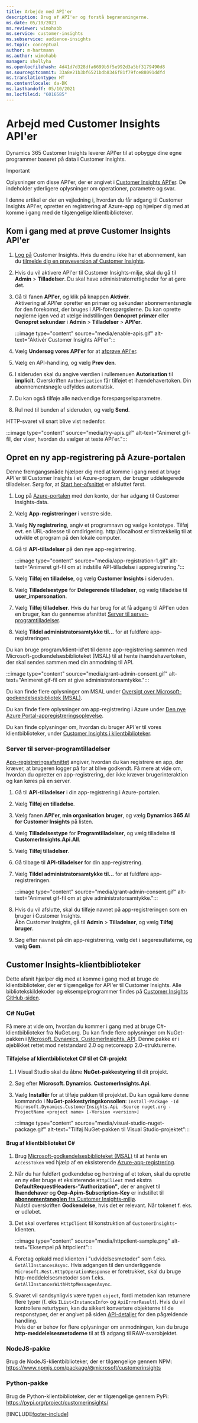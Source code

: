 ```yaml
---
title: Arbejde med API'er
description: Brug af API'er og forstå begrænsningerne.
ms.date: 05/10/2021
ms.reviewer: wimohabb
ms.service: customer-insights
ms.subservice: audience-insights
ms.topic: conceptual
author: m-hartmann
ms.author: wimohabb
manager: shellyha
ms.openlocfilehash: 4d41d7d328dfa6699b5f5e992d3a5bf3179490d8
ms.sourcegitcommit: 33a8e21b3bf6521bdb8346f81f79fce88091ddfd
ms.translationtype: HT
ms.contentlocale: da-DK
ms.lasthandoff: 05/10/2021
ms.locfileid: "6016585"
---
```

# <a name="work-with-customer-insights-apis"></a>Arbejd med Customer Insights API'er

Dynamics 365 Customer Insights leverer API'er til at opbygge dine egne programmer baseret på data i Customer Insights.

> [!IMPORTANT]
> Oplysninger om disse API'er, der er angivet i [Customer Insights API'er](https://developer.ci.ai.dynamics.com/api-details#api=CustomerInsights). De indeholder yderligere oplysninger om operationer, parametre og svar.

I denne artikel er der en vejledning i, hvordan du får adgang til Customer Insights API'er, opretter en registrering af Azure-app og hjælper dig med at komme i gang med de tilgængelige klientbiblioteker.

## <a name="get-started-trying-the-customer-insights-apis"></a>Kom i gang med at prøve Customer Insights API'er

1. [Log på](https://home.ci.ai.dynamics.com) Customer Insights. Hvis du endnu ikke har et abonnement, kan du [tilmelde dig en prøveversion af Customer Insights](https://aka.ms/tryci).

1. Hvis du vil aktivere API'er til Customer Insights-miljø, skal du gå til **Admin** > **Tilladelser**. Du skal have administratorrettigheder for at gøre det.

1. Gå til fanen **API'er**, og klik på knappen **Aktivér**.    
   Aktivering af API'er opretter en primær og sekundær abonnementsnøgle for den forekomst, der bruges i API-forespørgslerne. Du kan oprette nøglerne igen ved at vælge indstillingen **Genopret primær** eller **Genopret sekundær** i **Admin** > **Tilladelser** > **API'er**.

   :::image type="content" source="media/enable-apis.gif" alt-text="Aktivér Customer Insights API'er":::

1. Vælg **Undersøg vores API'er** for at [afprøve API'er](https://developer.ci.ai.dynamics.com/api-details#api=CustomerInsights&operation=Get-all-instances).

1. Vælg en API-handling, og vælg **Prøv den**.

1. I sideruden skal du angive værdien i rullemenuen **Autorisation** til **implicit**. Overskriften `Authorization` får tilføjet et ihændehavertoken. Din abonnementsnøgle udfyldes automatisk.
  
1. Du kan også tilføje alle nødvendige forespørgselsparametre.

1. Rul ned til bunden af sideruden, og vælg **Send**.

HTTP-svaret vil snart blive vist nedenfor.


   :::image type="content" source="media/try-apis.gif" alt-text="Animeret gif-fil, der viser, hvordan du vælger at teste API'er.":::

## <a name="create-a-new-app-registration-in-the-azure-portal"></a>Opret en ny app-registrering på Azure-portalen

Denne fremgangsmåde hjælper dig med at komme i gang med at bruge API'er til Customer Insights i et Azure-program, der bruger uddelegerede tilladelser. Sørg for, at [Start her-afsnittet](#get-started-trying-the-customer-insights-apis) er afsluttet først.

1. Log på [Azure-portalen](https://portal.azure.com) med den konto, der har adgang til Customer Insights-data.

1. Vælg **App-registreringer** i venstre side.

1. Vælg **Ny registrering**, angiv et programnavn og vælge kontotype.
   Tilføj evt. en URL-adresse til omdirigering. http://localhost er tilstrækkelig til at udvikle et program på den lokale computer.

1. Gå til **API-tilladelser** på den nye app-registrering.

   :::image type="content" source="media/app-registration-1.gif" alt-text="Animeret gif-fil om at indstille API-tilladelse i appregistrering.":::

1. Vælg **Tilføj en tilladelse**, og vælg **Customer Insights** i sideruden.

1. Vælg **Tilladelsestype** for **Delegerende tilladelser**, og vælg tilladelse til **user_impersonation**.

1. Vælg **Tilføj tilladelser**. Hvis du har brug for at få adgang til API'en uden en bruger, kan du gennemse afsnittet [Server til server-programtilladelser](#server-to-server-application-permissions).

1. Vælg **Tildel administratorsamtykke til...** for at fuldføre app-registreringen.

Du kan bruge program/klient-id'et til denne app-registrering sammen med Microsoft-godkendelsesbiblioteket (MSAL) til at hente ihændehavertoken, der skal sendes sammen med din anmodning til API.

:::image type="content" source="media/grant-admin-consent.gif" alt-text="Animeret gif-fil om at give administratorsamtykke.":::

Du kan finde flere oplysninger om MSAL under [Oversigt over Microsoft-godkendelsesbibliotek (MSAL)](/azure/active-directory/develop/msal-overview).

Du kan finde flere oplysninger om app-registrering i Azure under [Den nye Azure Portal-appregistreringsoplevelse](/azure/active-directory/develop/app-registration-portal-training-guide).

Du kan finde oplysninger om, hvordan du bruger API'er til vores klientbiblioteker, under [Customer Insights i klientbiblioteker](#customer-insights-client-libraries).

### <a name="server-to-server-application-permissions"></a>Server til server-programtilladelser

[App-registreringsafsnittet](#create-a-new-app-registration-in-the-azure-portal) angiver, hvordan du kan registrere en app, der kræver, at brugeren logger på for at blive godkendt. Få mere at vide om, hvordan du opretter en app-registrering, der ikke kræver brugerinteraktion og kan køres på en server.

1. Gå til **API-tilladelser** i din app-registrering i Azure-portalen.

1. Vælg **Tilføj en tilladelse**. 

1. Vælg fanen **API'er, min organisation bruger**, og vælg **Dynamics 365 AI for Customer Insights** på listen. 

1. Vælg **Tilladelsestype** for **Programtilladelser**, og vælg tilladelse til **CustomerInsights.Api.All**.

1. Vælg **Tilføj tilladelser**.

1. Gå tilbage til **API-tilladelser** for din app-registrering.

1. Vælg **Tildel administratorsamtykke til...** for at fuldføre app-registreringen.

   :::image type="content" source="media/grant-admin-consent.gif" alt-text="Animeret gif-fil om at give administratorsamtykke.":::

1. Hvis du vil afslutte, skal du tilføje navnet på app-registreringen som en bruger i Customer Insights.    
   Åbn Customer Insights, gå til **Admin** > **Tilladelser**, og vælg **Tilføj bruger**.

1. Søg efter navnet på din app-registrering, vælg det i søgeresultaterne, og vælg **Gem**.

## <a name="customer-insights-client-libraries"></a>Customer Insights-klientbiblioteker

Dette afsnit hjælper dig med at komme i gang med at bruge de klientbiblioteker, der er tilgængelige for API'er til Customer Insights. Alle bibliotekskildekoder og eksempelprogrammer findes på [Customer Insights GitHub-siden](https://github.com/microsoft/Dynamics365-CustomerInsights-Client-Libraries). 

### <a name="c-nuget"></a>C# NuGet

Få mere at vide om, hvordan du kommer i gang med at bruge C#-klientbiblioteker fra NuGet.org. Du kan finde flere oplysninger om NuGet-pakken i [Microsoft. Dynamics. CustomerInsights. API](https://www.nuget.org/packages/Microsoft.Dynamics.CustomerInsights.Api/). Denne pakke er i øjeblikket rettet mod netstandard 2.0 og netcoreapp 2.0-strukturerne.

#### <a name="add-the-c-client-library-to-a-c-project"></a>Tilføjelse af klientbiblioteket C# til et C#-projekt

1. I Visual Studio skal du åbne **NuGet-pakkestyring** til dit projekt.

1. Søg efter **Microsoft. Dynamics. CustomerInsights.Api**.

1. Vælg **Installér** for at tilføje pakken til projektet.
   Du kan også køre denne kommando i **NuGet-pakkestyringskonsollen**: `Install-Package -Id Microsoft.Dynamics.CustomerInsights.Api -Source nuget.org -ProjectName <project name> [-Version <version>]`

   :::image type="content" source="media/visual-studio-nuget-package.gif" alt-text="Tilføj NuGet-pakken til Visual Studio-projektet":::

#### <a name="use-the-c-client-library"></a>Brug af klientbiblioteket C#

1. Brug [Microsoft-godkendelsesbiblioteket (MSAL)](/azure/active-directory/develop/msal-overview) til at hente en `AccessToken` ved hjælp af en eksisterende [Azure-app-registrering](#create-a-new-app-registration-in-the-azure-portal).

1. Når du har fuldført godkendelse og hentning af et token, skal du oprette en ny eller bruge et eksisterende `HttpClient` med ekstra **DefaultRequestHeaders-"Authorization"**, der er angivet til **Ihændehaver <access token>** og **Ocp-Apim-Subscription-Key** er indstillet til [**abonnementsnøglen** fra Customer Insights-miljø](#get-started-trying-the-customer-insights-apis).    
   Nulstil overskriften **Godkendelse**, hvis det er relevant. Når tokenet f. eks. er udløbet.

1. Det skal overføres `HttpClient` til konstruktion af `CustomerInsights`-klienten.

   :::image type="content" source="media/httpclient-sample.png" alt-text="Eksempel på httpclient":::

1. Foretag opkald med klienten i "udvidelsesmetoder" som f.eks. `GetAllInstancesAsync`. Hvis adgangen til den underliggende `Microsoft.Rest.HttpOperationResponse` er foretrukket, skal du bruge http-meddelelsesmetoder som f.eks. `GetAllInstancesWithHttpMessagesAsync`.

1. Svaret vil sandsynligvis være typen `object`, fordi metoden kan returnere flere typer (f. eks `IList<InstanceInfo>` og `ApiErrorResult`). Hvis du vil kontrollere returtypen, kan du sikkert konvertere objekterne til de responstyper, der er angivet på siden [API-detaljer](https://developer.ci.ai.dynamics.com/api-details#api=CustomerInsights) for den pågældende handling.    
   Hvis der er behov for flere oplysninger om anmodningen, kan du bruge **http-meddelelsesmetoderne** til at få adgang til RAW-svarobjektet.

### <a name="nodejs-package"></a>NodeJS-pakke

Brug de NodeJS-klientbiblioteker, der er tilgængelige gennem NPM: https://www.npmjs.com/package/@microsoft/customerinsights

### <a name="python-package"></a>Python-pakke

Brug de Python-klientbiblioteker, der er tilgængelige gennem PyPi: https://pypi.org/project/customerinsights/

[!INCLUDE[footer-include](../includes/footer-banner.md)]
